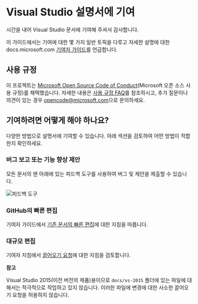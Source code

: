 # <a name="contribute-to-visual-studio-documentation"></a>Visual Studio 설명서에 기여

시간을 내어 Visual Studio 문서에 기여해 주셔서 감사합니다.

이 가이드에서는 기여에 대한 몇 가지 일반 토픽을 다루고 자세한 설명에 대한 docs.microsoft.com [기여자 가이드](https://docs.microsoft.com/contribute)를 언급합니다.

## <a name="code-of-conduct"></a>사용 규정

이 프로젝트는 [Microsoft Open Source Code of Conduct](https://opensource.microsoft.com/codeofconduct/)(Microsoft 오픈 소스 사용 규정)를 채택했습니다. 자세한 내용은 [사용 규정 FAQ](https://opensource.microsoft.com/codeofconduct/faq/)를 참조하시고, 추가 질문이나 의견이 있는 경우 [opencode@microsoft.com](mailto:opencode@microsoft.com)으로 문의하세요.

## <a name="how-can-i-contribute"></a>기여하려면 어떻게 해야 하나요?

다양한 방법으로 설명서에 기여할 수 있습니다. 아래 섹션을 검토하여 어떤 방법이 적합한지 확인하세요.

### <a name="report-bugs-or-suggest-enhancements"></a>버그 보고 또는 기능 향상 제안

모든 문서의 맨 아래에 있는 피드백 도구를 사용하여 버그 및 제안을 제출할 수 있습니다.

![피드백 도구](media/feedback-tool.png)

### <a name="quick-edit-in-github"></a>GitHub의 빠른 편집

기여자 가이드에서 [기존 문서의 빠른 편집](https://docs.microsoft.com/contribute/#quick-edits-to-existing-documents)에 대한 지침을 따릅니다.

### <a name="larger-edits"></a>대규모 편집

기여자 지침에서 [끌어오기 요청](https://docs.microsoft.com/contribute/how-to-write-workflows-major#pull-request-processing)에 대한 지침을 검토합니다.

**참고**

Visual Studio 2015(이전 버전의 제품)용이므로 `docs/vs-2015` 폴더에 있는 파일에 대해서는 적극적으로 작업하고 있지 않습니다. 이러한 파일에 변경에 대한 사소한 끌어오기 요청을 허용하지 않습니다.
